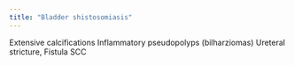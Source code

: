 ```yaml
---
title: "Bladder shistosomiasis"
---
```

Extensive calcifications
Inflammatory pseudopolyps (bilharziomas)
Ureteral stricture, Fistula
SCC

